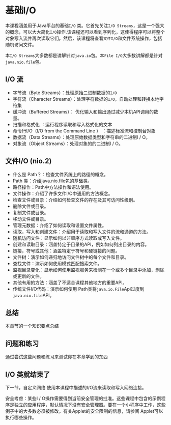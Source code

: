 # 基础I/O

本课程涵盖用于Java平台的基础`I/O` 类。它首先关注`I/O Streams`，这是一个强大的概念，可以大大简化`I/O`操作.该课程还可以看到序列化，这使得程序可以将整个对象写入流并再次读取它们。然后，该课程将查看`文件I/O`和文件系统操作，包括随机访问文件。

本`I/O Streams`大多数都是讲解针对`java.io`包。本`File I/O`大多数讲解都是针对`java.nio.file`包。

## I/O 流

* 字节流（Byte Streams）：处理原始二进制数据的`I/O`
* 字符流（Character Streams）：处理字符数据的`I/O`，自动处理和转换本地字符集
* 缓冲流（Buffered Streams）： 优化输入和输出通过减少本机API调用的数量。
* 扫描和格式化 ：运行程序读取和写入格式化的文本
* 命令行I/O（I/O from the Command Line ） ：描述标准流和控制台对象
* 数据流（Data Streams）：处理原始数据类型和字符串的二进制I / O。
* 对象流（Object Streams）：处理对象的的二进制I / O。


## 文件I/O (nio.2)
* 什么是 Path？：检查文件系统上的路径的概念。
* Path 类：介绍java.nio.file包的基础类。
* 路径操作：Path中方法操作和语法使用。
* 文件操作：介绍了许多文件I/O中通用的方法概念。
* 检查文件或目录：介绍如何检查文件的存在及其可访问性级别。
* 删除文件或目录。
* 复制文件或目录。
* 移动文件或目录。
* 管理元数据：介绍了如何读取和设置文件属性。
* 读取，写入和创建文件：介绍用于读取和写入文件的流和通道的方法。
* 随机访问文件：显示如何以非顺序方式读取或写入文件。
* 创建和读取目录：涵盖特定于目录的API，例如如何列出目录的内容。
* 链接，符号或其他：涵盖特定于符号和硬链接的问题。
* 文件树：演示如何递归地访问文件树中的每个文件和目录。
* 查找文件：演示如何使用模式匹配搜索文件。
* 监视目录变化：显示如何使用监视服务来检测在一个或多个目录中添加，删除或更新的文件。
* 其他有用的方法：涵盖了不适合课程其他地方的重要API。
* 传统文件I/O代码：演示如何使用 Path类将`java.io.File`Api过度到`java.nio.file`API。

## 总结
本章节的一个知识要点总结

## 问题和练习
通过尝试这些问题和练习来测试你在本章学到的东西

## I/O 类就结束了
下一节，自定义网络 使用本课程中描述的I/O流来读取和写入网络连接。

安全考虑：某些I / O操作需要得到当前安全管理的批准。这些课程中包含的示例程序是独立的应用程序，默认情况下没有安全管理器。要在一个小程序中工作，这些例子中的大多数必须被修改。有关Applet的安全限制的信息，请参阅 Applet可以执行哪些操作。